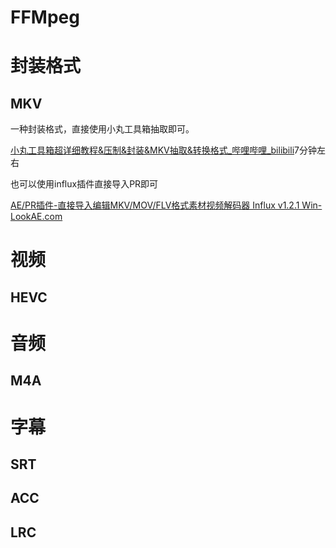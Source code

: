 

# FFMpeg

# 封装格式

## MKV

一种封装格式，直接使用小丸工具箱抽取即可。

[小丸工具箱超详细教程&压制&封装&MKV抽取&转换格式_哔哩哔哩_bilibili](https://www.bilibili.com/video/BV1Ep4y1S7Lp/?spm_id_from=333.1007.top_right_bar_window_custom_collection.content.click&vd_source=570cea793fc3893804a63510f81f7ea7)7分钟左右

也可以使用influx插件直接导入PR即可

[AE/PR插件-直接导入编辑MKV/MOV/FLV格式素材视频解码器 Influx v1.2.1 Win-LookAE.com](https://www.lookae.com/influx-121/)

# 视频

## HEVC



# 音频

## M4A



# 字幕

## SRT

## ACC

## LRC